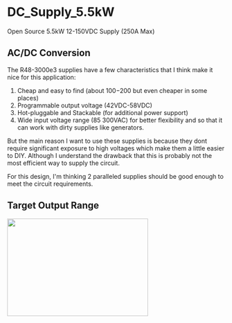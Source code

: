 # DC_Supply_5.5kW
Open Source 5.5kW 12-150VDC Supply (250A Max)


## AC/DC Conversion

The R48-3000e3 supplies have a few characteristics that I think make it nice for this application:
1. Cheap and easy to find  (about $100-$200 but even cheaper in some places)
2. Programmable output voltage (42VDC-58VDC)
3. Hot-pluggable and Stackable (for additional power support)
4. Wide input voltage range (85 300VAC) for better flexibility and so that it can work with dirty supplies like generators.

But the main reason I want to use these supplies is because they dont require significant exposure to high voltages which make them a little easier to DIY. Although I understand the drawback that this is probably not the most efficient way to supply the circuit.

For this design, I'm thinking 2 paralleled supplies should be good enough to meet the circuit requirements.


## Target Output Range

<img src="https://github.com/offbyfour/DC_Supply_5p5kW/assets/124545095/38fa2b41-4610-4b81-bc3a-e3d09f37e809" width="325" height="225" />

